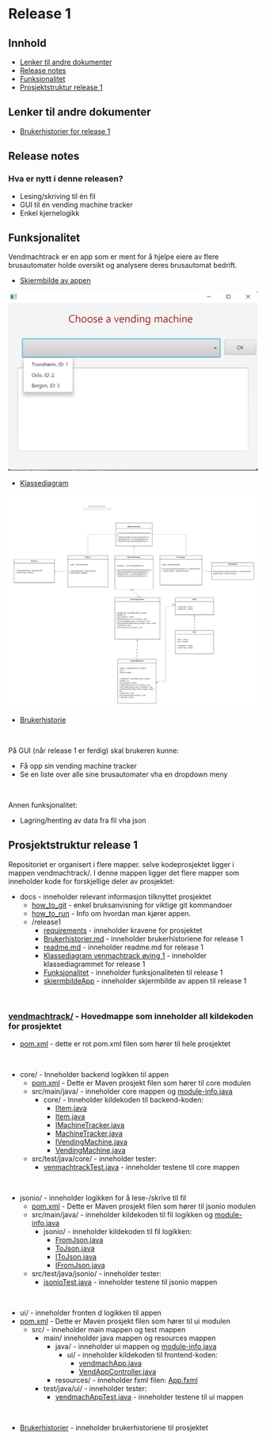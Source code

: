 # Release 1 

## Innhold

- [Lenker til andre dokumenter](#lenker-til-andre-dokumenter)
- [Release notes](#release-notes)
- [Funksjonalitet](#funksjonalitet)
- [Prosjektstruktur release 1](#prosjektstruktur-release-1)



## Lenker til andre dokumenter

- [Brukerhistorier for release 1](/docs/release1/Brukerhistorier.md)

## Release notes

### Hva er nytt i denne releasen?

- Lesing/skriving til én fil
- GUI til én vending machine tracker
- Enkel kjernelogikk 


## Funksjonalitet

Vendmachtrack er en app som er ment for å hjelpe eiere av flere brusautomater holde oversikt og analysere deres brusautomat bedrift.

- [Skjermbilde av appen](/docs/release1/skjermbildeApp.png) 

![Alt text](skjermbildeApp.png)


- [Klassediagram](/docs/release1/Klassediagram.png)

![Alt text](<Klassediagram.png>)

- [Brukerhistorie](/Brukerhistorier_oving1.md)

<br>

På GUI (når release 1 er ferdig) skal brukeren kunne:

- Få opp sin vending machine tracker
- Se en liste over alle sine brusautomater vha en dropdown meny


<br>

Annen funksjonalitet:

- Lagring/henting av data fra fil vha json


## Prosjektstruktur release 1 

Repositoriet er organisert i flere mapper. selve kodeprosjektet ligger i mappen vendmachtrack/. I denne mappen ligger det flere mapper som inneholder kode for forskjellige deler av prosjektet:

- docs - inneholder relevant informasjon tilknyttet prosjektet
  - [how_to_git](../how_to_git.md) - enkel bruksanvisning for viktige git kommandoer
  - [how_to_run](../how_to_run.md) - Info om hvordan man kjører appen.
  - /release1
    - [requirements](/docs/release1/requirements.md) - inneholder kravene for prosjektet
    - [Brukerhistorier.md](/docs/release1/Brukerhistorier.md) - inneholder brukerhistoriene for release 1
    - [readme.md](/docs/release1/readme.md) - inneholder readme.md for release 1
    - [Klassediagram venmachtrack øving 1](/docs/release1/Klassediagram.png) - inneholder klassediagrammet for release 1
    - [Funksjonalitet](/docs/release1/Funksjonalitet.md) - inneholder funksjonaliteten til release 1
    - [skjermbildeApp](/docs/release1/skjermbildeApp.png) - inneholder skjermbilde av appen til release 1

<br>

### [vendmachtrack/](../../vendmachtrack/) - Hovedmappe som inneholder all kildekoden for prosjektet


- [pom.xml](../../vendmachtrack/pom.xml) - dette er rot pom.xml filen som hører til hele prosjektet

<br>

- core/ - Inneholder backend logikken til appen
  - [pom.xml](../../vendmachtrack/core/pom.xml) - Dette er Maven prosjekt filen som hører til core modulen
  - src/main/java/ - inneholder core mappen og [module-info.java](../../vendmachtrack/core/src/main/java/module-info.java)
    - core/ - Inneholder kildekoden til backend-koden:  
      - [IItem.java](../../vendmachtrack/core/src/main/java/core/IItem.java)
      - [Item.java](../../vendmachtrack/core/src/main/java/core/Item.java)
      - [IMachineTracker.java](../../vendmachtrack/core/src/main/java/core/IMachineTracker.java)
      - [MachineTracker.java](../../vendmachtrack/core/src/main/java/core/MachineTracker.java)
      - [IVendingMachine.java](../../vendmachtrack/core/src/main/java/core/IVendingMachine.java)
      - [VendingMachine.java](../../vendmachtrack/core/src/main/java/core/VendingMachine.java)
  - src/test/java/core/ - inneholder tester:
    - [venmachtrackTest.java](../../vendmachtrack/core/src/test/java/core/venmachtrackTest.java) - inneholder testene til core mappen

<br>

- jsonio/ - inneholder logikken for å lese-/skrive til fil
  - [pom.xml](../../vendmachtrack/jsonio/pom.xml) - Dette er Maven prosjekt filen som hører til jsonio modulen
  - src/main/java/ - inneholder kildekoden til fil logikken og [module-info.java](../../vendmachtrack/jsonio/src/main/java/module-info.java)
    - jsonio/ - inneholder kildekoden til fil logikken: 
      - [FromJson.java](../../vendmachtrack/jsonio/src/main/java/jsonio/FromJson.java)
      - [ToJson.java](../../vendmachtrack/jsonio/src/main/java/jsonio/ToJson.java)
      - [IToJson.java](../../vendmachtrack/jsonio/src/main/java/jsonio/IToJson.java)
      - [IFromJson.java](../../vendmachtrack/jsonio/src/main/java/jsonio/IFromJson.java)
  - src/test/java/jsonio/ - inneholder tester:
    - [jsonioTest.java](../../vendmachtrack/jsonio/src/test/java/jsonio/jsonioTest.java) - inneholder testene til jsonio mappen
  

  

<br>

- ui/ - inneholder fronten d logikken til appen
- [pom.xml](../../vendmachtrack/ui/pom.xml) - Dette er Maven prosjekt filen som hører til ui modulen
  - src/ - inneholder main mappen og test mappen
    - main/ inneholder java mappen og resources mappen
      - java/ - inneholder ui mappen og [module-info.java](../../vendmachtrack/ui/src/main/java/module-info.java)
        - ui/ - inneholder kildekoden til frontend-koden:   
          - [vendmachApp.java](../../vendmachtrack/ui/src/main/java/ui/App.java) 
          - [VendAppController.java](../../vendmachtrack/ui/src/main/java/ui/vendAppController.java)
      - resources/ - inneholder fxml filen: [App.fxml](../../vendmachtrack/ui/src/main/resources/ui/App.fxml)  
    - test/java/ui/ - inneholder tester:
      - [vendmachAppTest.java](../../vendmachtrack/ui/src/test/java/ui/vendmachAppTest.java) - inneholder testene til ui mappen


<br>

- [Brukerhistorier](Brukerhistorier.md) - inneholder brukerhistoriene til prosjektet

<br>
